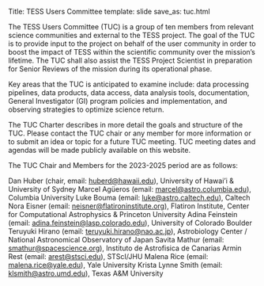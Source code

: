 Title: TESS Users Committee
template: slide
save_as: tuc.html

The TESS Users Committee (TUC) is a group of ten members from relevant science communities and external to the TESS project. The goal of the TUC is to provide input to the project on behalf of the user community in order to boost the impact of TESS within the scientific community over the mission’s lifetime. The TUC shall also assist the TESS Project Scientist in preparation for Senior Reviews of the mission during its operational phase.

Key areas that the TUC is anticipated to examine include: data processing pipelines, data products, data access, data analysis tools, documentation, General Investigator (GI) program policies and implementation, and observing strategies to optimize science return.

The TUC Charter describes in more detail the goals and structure of the TUC. Please contact the TUC chair or any member for more information or to submit an idea or topic for a future TUC meeting. TUC meeting dates and agendas will be made publicly available on this website.

The TUC Chair and Members for the 2023-2025 period are as follows:

  Dan Huber (chair, email: huberd@hawaii.edu), University of Hawai’i & University of Sydney
  Marcel Agüeros (email: marcel@astro.columbia.edu), Columbia University
  Luke Bouma (email: luke@astro.caltech.edu), Caltech
  Nora Eisner (email: neisner@flatironinstitute.org), Flatiron Institute, Center for Computational Astrophysics & Princeton University
  Adina Feinstein (email: adina.feinstein@lasp.colorado.edu), University of Colorado Boulder
  Teruyuki Hirano (email: teruyuki.hirano@nao.ac.jp), Astrobiology Center / National Astronomical Observatory of Japan
  Savita Mathur (email: smathur@spacescience.org), Instituto de Astrofisica de Canarias
  Armin Rest (email: arest@stsci.edu), STScI/JHU
  Malena Rice (email: malena.rice@yale.edu), Yale University
  Krista Lynne Smith (email:  klsmith@astro.umd.edu), Texas A&M University
